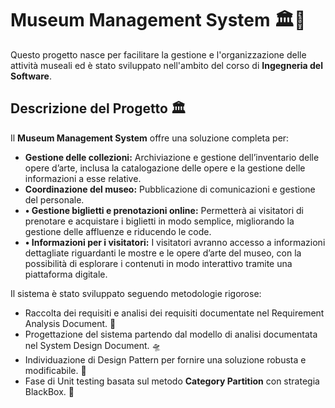 # Museum Management System 🏛️🎨

Questo progetto nasce per facilitare la gestione e l'organizzazione delle attività museali ed è stato sviluppato nell'ambito del corso di **Ingegneria del Software**.

## Descrizione del Progetto 🏛️
Il **Museum Management System** offre una soluzione completa per:
- **Gestione delle collezioni:** Archiviazione e gestione dell’inventario delle opere d’arte, inclusa la catalogazione delle opere e la gestione delle informazioni a esse relative.
- **Coordinazione del museo:** Pubblicazione di comunicazioni e gestione del personale.
- **•	Gestione biglietti e prenotazioni online:** Permetterà ai visitatori di prenotare e acquistare i biglietti in modo semplice, migliorando la gestione delle affluenze e riducendo le code.
- **•	Informazioni per i visitatori:** I visitatori avranno accesso a informazioni dettagliate riguardanti le mostre e le opere d’arte del museo, con la possibilità di esplorare i contenuti in modo interattivo tramite una piattaforma digitale.

Il sistema è stato sviluppato seguendo metodologie rigorose:
- Raccolta dei requisiti e analisi dei requisiti documentate nel Requirement Analysis Document. ​📖​
- Progettazione del sistema partendo dal modello di analisi documentata nel System Design Document. 🛸
- Individuazione di Design Pattern per fornire una soluzione robusta e modificabile. 🚀
- Fase di Unit testing basata sul metodo **Category Partition** con strategia BlackBox. 🗿​


